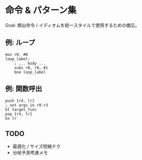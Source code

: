 # 命令 & パターン集

Goal: 頻出命令 / イディオムを統一スタイルで使用するための備忘。

## 例: ループ

```arm
mov r0, #N
loop_label:
    ; ... body ...
    subs r0, r0, #1
    bne loop_label
```

## 例: 関数呼出

```arm
push {r4, lr}
; set args in r0-r3
bl target_func
pop {r4, lr}
bx lr
```

## TODO

- 最適化 / サイズ短縮テク
- 分岐予測考慮メモ

